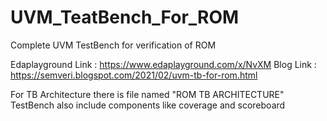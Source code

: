 # UVM_TeatBench_For_ROM
Complete UVM TestBench for verification of ROM

Edaplayground Link : https://www.edaplayground.com/x/NvXM
Blog Link          : https://semveri.blogspot.com/2021/02/uvm-tb-for-rom.html

For TB Architecture there is file named "ROM TB ARCHITECTURE"
TestBench also include components like coverage and scoreboard
